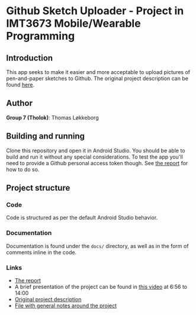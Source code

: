 # Github Sketch Uploader - Project in IMT3673 Mobile/Wearable Programming

## Introduction

This app seeks to make it easier and more acceptable to upload pictures of pen-and-paper sketches to Github. The original project description can be found [here](./docs/project_description.md).

## Author

**Group 7 (Tholok)**: Thomas Løkkeborg

## Building and running

Clone this repository and open it in Android Studio. You should be able to build and run it without any special considerations. To test the app you'll need to provide a Github personal access token though. See [the report](./docs/report.md) for how to do so.

## Project structure

### Code

Code is structured as per the default Android Studio behavior.

### Documentation

Documentation is found under the `docs/` directory, as well as in the form of comments inline in the code. 

### Links

* [The report](./docs/report.md)
* A brief presentation of the project can be found in [this video](http://www.youtube.com/watch?v=Irr-BvYvUn0&t=6m56s) at 6:56 to 14:00
* [Original project description](./docs/project_description.md)
* [File with general notes around the project](./docs/general.md)
